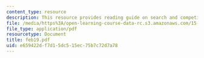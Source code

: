 ```yaml
---
content_type: resource
description: This resource provides reading guide on search and competition I.
file: /media/https%3A/open-learning-course-data-rc.s3.amazonaws.com/15-575-research-seminar-in-it-and-organizations-economic-perspectives-spring-2004/e659422df7d15dc515ec75b7c72d7a78_feb19.pdf
file_type: application/pdf
resourcetype: Document
title: feb19.pdf
uid: e659422d-f7d1-5dc5-15ec-75b7c72d7a78
---
```

